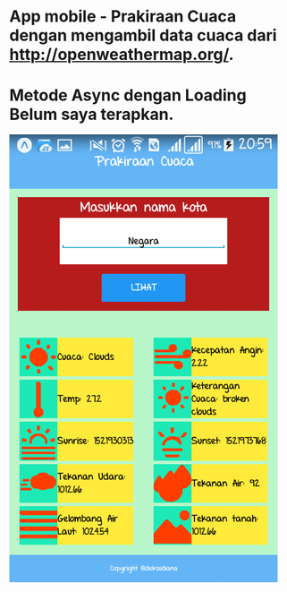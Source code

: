 # App mobile - Prakiraan Cuaca dengan mengambil data cuaca dari http://openweathermap.org/.
# Metode Async dengan Loading Belum saya terapkan.
![Alt text](Screenshot_2018-03-25-20-59-27.png?raw=true "Screenshot")
